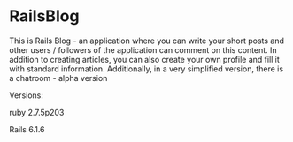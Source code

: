 # RailsBlog

<p>This is Rails Blog - an application where you can write your short posts and other users / followers of the application can comment on this content. 
In addition to creating articles, you can also create your own profile and fill it with standard information. 
Additionally, in a very simplified version, there is a chatroom - alpha version</p>

<p>Versions:</p>
<p>ruby 2.7.5p203</p>
<p>Rails 6.1.6</p>
